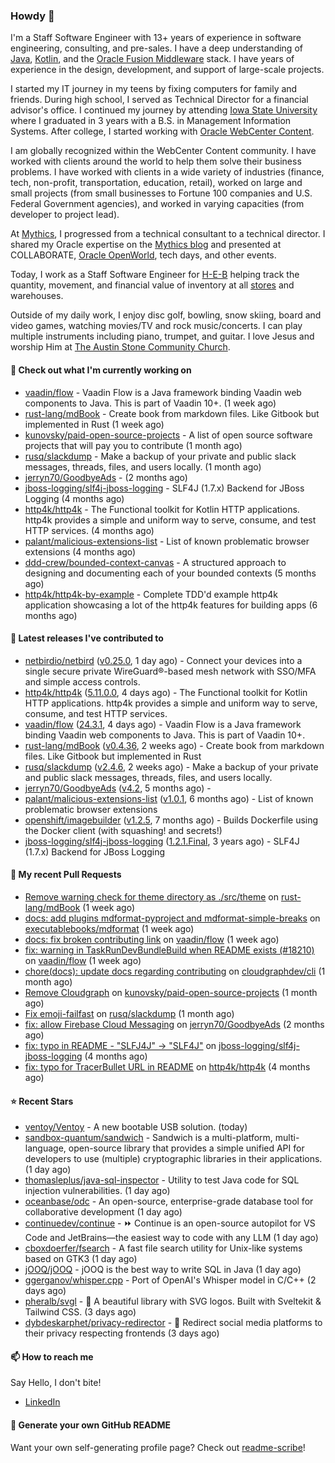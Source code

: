 ### Howdy 👋

I'm a Staff Software Engineer with 13+ years of experience in software engineering, consulting, and pre-sales. I have a deep understanding of [Java](https://www.oracle.com/java/), [Kotlin](https://kotlinlang.org/), and the [Oracle Fusion Middleware](https://www.oracle.com/middleware/) stack. I have years of experience in the design, development, and support of large-scale projects.

I started my IT journey in my teens by fixing computers for family and friends. During high school, I served as Technical Director for a financial advisor's office. I continued my journey by attending [Iowa State University](https://www.iastate.edu/) where I graduated in 3 years with a B.S. in Management Information Systems. After college, I started working with [Oracle WebCenter Content](https://docs.oracle.com/en/middleware/webcenter/content/12.2.1.4/).

I am globally recognized within the WebCenter Content community. I have worked with clients around the world to help them solve their business problems. I have worked with clients in a wide variety of industries (finance, tech, non-profit, transportation, education, retail), worked on large and small projects (from small businesses to Fortune 100 companies and U.S. Federal Government agencies), and worked in varying capacities (from developer to project lead).

At [Mythics](https://www.mythics.com/), I progressed from a technical consultant to a technical director. I shared my Oracle expertise on the [Mythics blog](https://mythics.com/blog/) and presented at COLLABORATE, [Oracle OpenWorld](https://www.oracle.com/cloudworld/), tech days, and other events.

Today, I work as a Staff Software Engineer for [H-E-B](https://digital.heb.com/) helping track the quantity, movement, and financial value of inventory at all [stores](https://heb.com/store-locations) and warehouses.

Outside of my daily work, I enjoy disc golf, bowling, snow skiing, board and video games, watching movies/TV and rock music/concerts. I can play multiple instruments including piano, trumpet, and guitar. I love Jesus and worship Him at [The Austin Stone Community Church](https://austinstone.org/).

#### 👷 Check out what I'm currently working on

- [vaadin/flow](https://github.com/vaadin/flow) - Vaadin Flow is a Java framework binding Vaadin web components to Java. This is part of Vaadin 10&#43;. (1 week ago)
- [rust-lang/mdBook](https://github.com/rust-lang/mdBook) - Create book from markdown files. Like Gitbook but implemented in Rust (1 week ago)
- [kunovsky/paid-open-source-projects](https://github.com/kunovsky/paid-open-source-projects) - A list of open source software projects that will pay you to contribute  (1 month ago)
- [rusq/slackdump](https://github.com/rusq/slackdump) - Make a backup of your private and public slack messages, threads, files, and users locally. (1 month ago)
- [jerryn70/GoodbyeAds](https://github.com/jerryn70/GoodbyeAds) -  (2 months ago)
- [jboss-logging/slf4j-jboss-logging](https://github.com/jboss-logging/slf4j-jboss-logging) - SLF4J (1.7.x) Backend for JBoss Logging (4 months ago)
- [http4k/http4k](https://github.com/http4k/http4k) - The Functional toolkit for Kotlin HTTP applications. http4k provides a simple and uniform way to serve, consume, and test HTTP services. (4 months ago)
- [palant/malicious-extensions-list](https://github.com/palant/malicious-extensions-list) - List of known problematic browser extensions (4 months ago)
- [ddd-crew/bounded-context-canvas](https://github.com/ddd-crew/bounded-context-canvas) - A structured approach to designing and documenting each of your bounded contexts (5 months ago)
- [http4k/http4k-by-example](https://github.com/http4k/http4k-by-example) - Complete TDD&#39;d example http4k application showcasing a lot of the http4k features for building apps (6 months ago)

#### 🔭 Latest releases I've contributed to

- [netbirdio/netbird](https://github.com/netbirdio/netbird) ([v0.25.0](https://github.com/netbirdio/netbird/releases/tag/v0.25.0), 1 day ago) - Connect your devices into a single secure private WireGuard®-based mesh network with SSO/MFA and simple access controls.
- [http4k/http4k](https://github.com/http4k/http4k) ([5.11.0.0](https://github.com/http4k/http4k/releases/tag/5.11.0.0), 4 days ago) - The Functional toolkit for Kotlin HTTP applications. http4k provides a simple and uniform way to serve, consume, and test HTTP services.
- [vaadin/flow](https://github.com/vaadin/flow) ([24.3.1](https://github.com/vaadin/flow/releases/tag/24.3.1), 4 days ago) - Vaadin Flow is a Java framework binding Vaadin web components to Java. This is part of Vaadin 10&#43;.
- [rust-lang/mdBook](https://github.com/rust-lang/mdBook) ([v0.4.36](https://github.com/rust-lang/mdBook/releases/tag/v0.4.36), 2 weeks ago) - Create book from markdown files. Like Gitbook but implemented in Rust
- [rusq/slackdump](https://github.com/rusq/slackdump) ([v2.4.6](https://github.com/rusq/slackdump/releases/tag/v2.4.6), 2 weeks ago) - Make a backup of your private and public slack messages, threads, files, and users locally.
- [jerryn70/GoodbyeAds](https://github.com/jerryn70/GoodbyeAds) ([v4.2](https://github.com/jerryn70/GoodbyeAds/releases/tag/v4.2), 5 months ago) - 
- [palant/malicious-extensions-list](https://github.com/palant/malicious-extensions-list) ([v1.0.1](https://github.com/palant/malicious-extensions-list/releases/tag/v1.0.1), 6 months ago) - List of known problematic browser extensions
- [openshift/imagebuilder](https://github.com/openshift/imagebuilder) ([v1.2.5](https://github.com/openshift/imagebuilder/releases/tag/v1.2.5), 7 months ago) - Builds Dockerfile using the Docker client (with squashing! and secrets!)
- [jboss-logging/slf4j-jboss-logging](https://github.com/jboss-logging/slf4j-jboss-logging) ([1.2.1.Final](https://github.com/jboss-logging/slf4j-jboss-logging/releases/tag/1.2.1.Final), 3 years ago) - SLF4J (1.7.x) Backend for JBoss Logging

#### 🔨 My recent Pull Requests

- [Remove warning check for theme directory as ./src/theme](https://github.com/rust-lang/mdBook/pull/2263) on [rust-lang/mdBook](https://github.com/rust-lang/mdBook) (1 week ago)
- [docs: add plugins mdformat-pyproject and mdformat-simple-breaks](https://github.com/executablebooks/mdformat/pull/418) on [executablebooks/mdformat](https://github.com/executablebooks/mdformat) (1 week ago)
- [docs: fix broken contributing link](https://github.com/vaadin/flow/pull/18236) on [vaadin/flow](https://github.com/vaadin/flow) (1 week ago)
- [fix: warning in TaskRunDevBundleBuild when README exists (#18210)](https://github.com/vaadin/flow/pull/18226) on [vaadin/flow](https://github.com/vaadin/flow) (1 week ago)
- [chore(docs): update docs regarding contributing](https://github.com/cloudgraphdev/cli/pull/120) on [cloudgraphdev/cli](https://github.com/cloudgraphdev/cli) (1 month ago)
- [Remove Cloudgraph](https://github.com/kunovsky/paid-open-source-projects/pull/6) on [kunovsky/paid-open-source-projects](https://github.com/kunovsky/paid-open-source-projects) (1 month ago)
- [Fix emoji-failfast](https://github.com/rusq/slackdump/pull/246) on [rusq/slackdump](https://github.com/rusq/slackdump) (1 month ago)
- [fix: allow Firebase Cloud Messaging](https://github.com/jerryn70/GoodbyeAds/pull/444) on [jerryn70/GoodbyeAds](https://github.com/jerryn70/GoodbyeAds) (2 months ago)
- [fix: typo in README - &#34;SLFJ4J&#34; -&gt; &#34;SLF4J&#34;](https://github.com/jboss-logging/slf4j-jboss-logging/pull/38) on [jboss-logging/slf4j-jboss-logging](https://github.com/jboss-logging/slf4j-jboss-logging) (4 months ago)
- [fix: typo for TracerBullet URL in README](https://github.com/http4k/http4k/pull/966) on [http4k/http4k](https://github.com/http4k/http4k) (4 months ago)

#### ⭐ Recent Stars

- [ventoy/Ventoy](https://github.com/ventoy/Ventoy) - A new bootable USB solution. (today)
- [sandbox-quantum/sandwich](https://github.com/sandbox-quantum/sandwich) - Sandwich is a multi-platform, multi-language, open-source library that provides a simple unified API for developers to use (multiple) cryptographic libraries in their applications. (1 day ago)
- [thomasleplus/java-sql-inspector](https://github.com/thomasleplus/java-sql-inspector) - Utility to test Java code for SQL injection vulnerabilities. (1 day ago)
- [oceanbase/odc](https://github.com/oceanbase/odc) - An open-source, enterprise-grade database tool for collaborative development (1 day ago)
- [continuedev/continue](https://github.com/continuedev/continue) - ⏩ Continue is an open-source autopilot for VS Code and JetBrains—the easiest way to code with any LLM (1 day ago)
- [cboxdoerfer/fsearch](https://github.com/cboxdoerfer/fsearch) - A fast file search utility for Unix-like systems based on GTK3 (1 day ago)
- [jOOQ/jOOQ](https://github.com/jOOQ/jOOQ) - jOOQ is the best way to write SQL in Java (1 day ago)
- [ggerganov/whisper.cpp](https://github.com/ggerganov/whisper.cpp) - Port of OpenAI&#39;s Whisper model in C/C&#43;&#43; (2 days ago)
- [pheralb/svgl](https://github.com/pheralb/svgl) - 🧩 A beautiful library with SVG logos. Built with Sveltekit &amp; Tailwind CSS. (3 days ago)
- [dybdeskarphet/privacy-redirector](https://github.com/dybdeskarphet/privacy-redirector) - 🔀 Redirect social media platforms to their privacy respecting frontends (3 days ago)

#### 📫 How to reach me

Say Hello, I don't bite!

- [LinkedIn](https://www.linkedin.com/in/jonathanhult/)

#### 📖 Generate your own GitHub README

Want your own self-generating profile page? Check out [readme-scribe](https://github.com/muesli/readme-scribe)!
